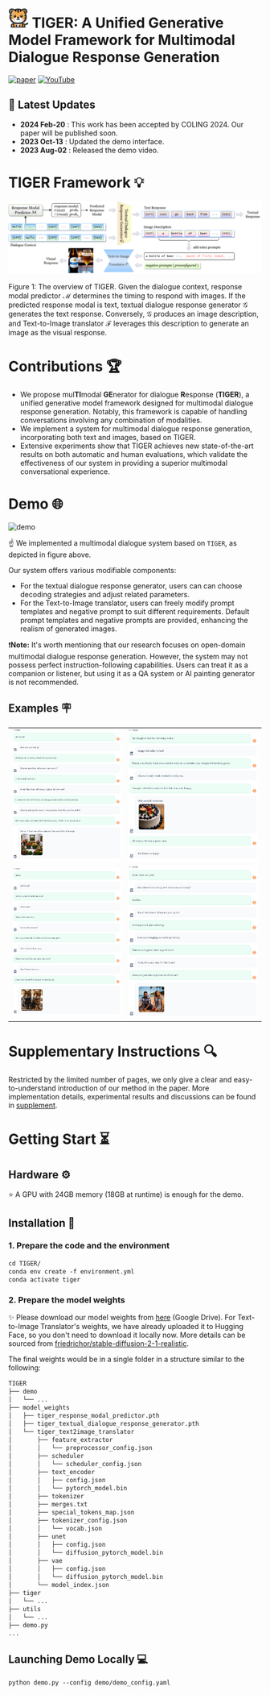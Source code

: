 # <img src="figs/tiger_logo.png" height="40px"> TIGER: A Unified Generative Model Framework for Multimodal Dialogue Response Generation

[![paper](https://img.shields.io/badge/Paper-<COLOR>.svg)]() [![YouTube](https://badges.aleen42.com/src/youtube.svg)](https://youtu.be/Kd0CMwDs8Rk)

## :loudspeaker: Latest Updates

- **2024 Feb-20** : This work has been accepted by COLING 2024. Our paper will be published soon.
- **2023 Oct-13** : Updated the demo interface.
- **2023 Aug-02** : Released the demo video.


# TIGER Framework :bulb:

![model](figs/TIGER.png)

Figure 1: The overview of TIGER. Given the dialogue context, response modal predictor $\mathcal{M}$ determines the timing to respond with images. If the predicted response modal is text, textual dialogue response generator $\mathcal{G}$ generates the text response. Conversely, $\mathcal{G}$ produces an image description, and Text-to-Image translator $\mathcal{F}$ leverages this description to generate an image as the visual response.

# Contributions :trophy:

- We propose mul**TI**modal **GE**nerator for dialogue **R**esponse (**TIGER**), a unified generative model framework designed for multimodal dialogue response generation. Notably, this framework is capable of handling conversations involving any combination of modalities.
- We implement a system for multimodal dialogue response generation, incorporating both text and images, based on TIGER.
- Extensive experiments show that TIGER achieves new state-of-the-art results on both automatic and human evaluations, which validate the effectiveness of our system in providing a superior multimodal conversational experience.

# Demo :globe_with_meridians:

![demo](figs/screenshot/demo_system.png)

&#9757; We implemented a multimodal dialogue system based on ```TIGER```, as depicted in figure above.    

Our system offers various modifiable components:  
- For the textual dialogue response generator, users can can choose decoding strategies and adjust related parameters.  
- For the Text-to-Image translator, users can freely modify prompt templates and negative prompt to suit different requirements. Default prompt templates and negative prompts are provided, enhancing the realism of generated images.

&#10071;**Note:** It's worth mentioning that our research focuses on open-domain multimodal dialogue response generation. However, the system may not possess perfect instruction-following capabilities. Users can treat it as a companion or listener, but using it as a QA system or AI painting generator is not recommended.

## Examples :placard:

|   |   |
:-------------------------:|:-------------------------:
![conv1](figs/screenshot/conversation1.png) | ![conv2](figs/screenshot/conversation2.png)
![conv3](figs/screenshot/conversation3.png) | ![conv4](figs/screenshot/conversation4.png)

# Supplementary Instructions :mag:

Restricted by the limited number of pages, we only give a clear and easy-to-understand introduction of our method in the paper. More implementation details, experimental results and discussions can be found in [supplement](supplement.md).

# Getting Start :hourglass_flowing_sand:

## Hardware :gear:

&#11088; A GPU with 24GB memory (18GB at runtime) is enough for the demo.  

## Installation :wrench:

### 1. Prepare the code and the environment
```
cd TIGER/
conda env create -f environment.yml
conda activate tiger
```

### 2. Prepare the model weights

&#10024; Please download our model weights from [here](https://drive.google.com/drive/folders/1ulc4X0yzJHQNFZJ2nyH5H9ZatZPkzZTC?usp=sharing) (Google Drive). For Text-to-Image Translator's weights, we have already uploaded it to Hugging Face, so you don't need to download it locally now. More details can be sourced from [friedrichor/stable-diffusion-2-1-realistic](https://huggingface.co/friedrichor/stable-diffusion-2-1-realistic).

The final weights would be in a single folder in a structure similar to the following:

```
TIGER
├── demo
│   └── ...
├── model_weights
│   ├── tiger_response_modal_predictor.pth
│   ├── tiger_textual_dialogue_response_generator.pth
│   └── tiger_text2image_translator
│       ├── feature_extractor
│       │   └── preprocessor_config.json
│       ├── scheduler
│       │   └── scheduler_config.json
│       ├── text_encoder
│       │   ├── config.json
│       │   └── pytorch_model.bin
│       ├── tokenizer
│       ├── merges.txt
│       ├── special_tokens_map.json
│       ├── tokenizer_config.json
│       │   └── vocab.json
│       ├── unet
│       │   ├── config.json
│       │   └── diffusion_pytorch_model.bin
│       ├── vae
│       │   ├── config.json
│       │   └── diffusion_pytorch_model.bin
│       └── model_index.json
├── tiger
│   └── ...
├── utils
│   └── ...
├── demo.py
...
```

## Launching Demo Locally :computer:

```
python demo.py --config demo/demo_config.yaml
```

